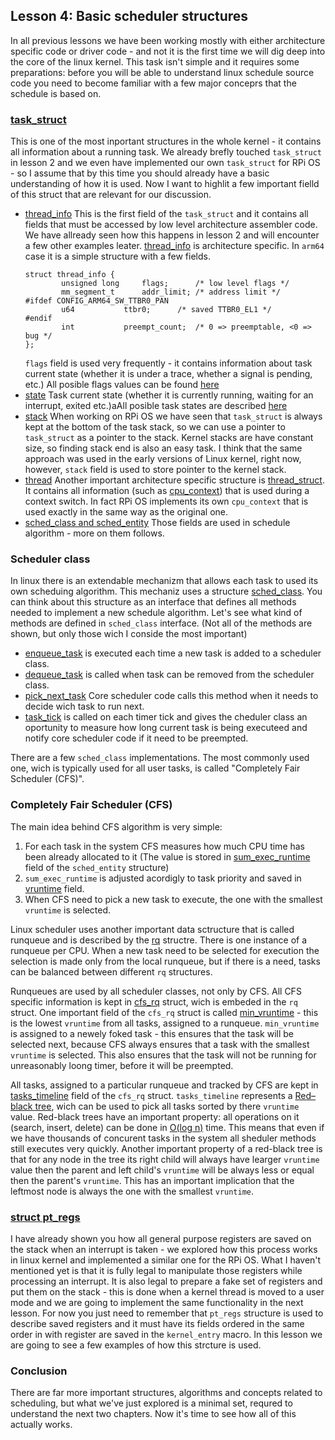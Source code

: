 ## Lesson 4: Basic scheduler structures
 
In all previous lessons we have been working mostly with either architecture specific code or driver code - and not it is the first time we will dig deep into the core of the linux kernel. This task isn't simple and it requires some preparations: before you will be able to understand linux schedule source code you need to become familiar with a few major conceprs that the schedule is based on.

### [task_struct](https://github.com/torvalds/linux/blob/v4.14/include/linux/sched.h#L519)

This is one of the most inportant structures in the whole kernel - it contains all information about a running task. We already brefly touched `task_struct`  in lesson 2 and we even have implemented our own `task_struct` for RPi OS - so I assume that by this time you should already have a basic understanding of how it is used. Now I want to highlit a few important fielld of this struct that are relevant for our discussion.

* [thread_info](https://github.com/torvalds/linux/blob/v4.14/include/linux/sched.h#L525) This is the first field of the `task_struct` and it contains all fields that must be accessed by low level architecture assembler code. We have allready seen how this happens in lesson 2 and will encounter a few other examples leater. [thread_info](https://github.com/torvalds/linux/blob/v4.14/arch/arm64/include/asm/thread_info.h#L39) is architecture specific. In `arm64` case it is a simple structure with a few fields.
  ```
  struct thread_info {
          unsigned long		flags;		/* low level flags */
          mm_segment_t		addr_limit;	/* address limit */
  #ifdef CONFIG_ARM64_SW_TTBR0_PAN
          u64			ttbr0;		/* saved TTBR0_EL1 */
  #endif
          int			preempt_count;	/* 0 => preemptable, <0 => bug */
  };
  ```
  `flags` field is used very frequently - it contains information about task current state (whether it is under a trace, whether a signal is pending, etc.) All posible flags values can be found [here](https://github.com/torvalds/linux/blob/v4.14/arch/arm64/include/asm/thread_info.h#L79)
* [state](https://github.com/torvalds/linux/blob/v4.14/include/linux/sched.h#L528) Task current state (whether it is currently running, waiting for an interrupt, exited etc.)aAll posible task states are described [here](https://github.com/torvalds/linux/blob/v4.14/include/linux/sched.h#L69)
* [stack](https://github.com/torvalds/linux/blob/v4.14/include/linux/sched.h#L536) When working on RPi OS we have seen that `task_struct` is always kept at the bottom of the task stack, so we can use a pointer to `task_struct` as a pointer to the stack. Kernel stacks are have constant size, so finding stack end is also an easy task. I think that the same approach was used in the early versions of Linux kernel, right now, however, `stack` field is used to store pointer to the kernel stack.
* [thread](https://github.com/torvalds/linux/blob/v4.14/include/linux/sched.h#L1108) Another important architecture specific structure is [thread_struct](https://github.com/torvalds/linux/blob/v4.14/arch/arm64/include/asm/processor.h#L81). It contains all information (such as [cpu_context](https://github.com/torvalds/linux/blob/v4.14/arch/arm64/include/asm/processor.h#L65)) that is used during a context switch. In fact RPi OS implements its own `cpu_context` that is used exactly in the same way as the original one.
* [sched_class and sched_entity](https://github.com/torvalds/linux/blob/v4.14/include/linux/sched.h#L562-L563) Those fields are used in schedule algorithm - more on them follows.

### Scheduler class

In linux there is an extendable mechanizm that allows each task to used its own scheduing algorithm. This mechaniz uses a structure [sched_class](https://github.com/torvalds/linux/blob/v4.14/kernel/sched/sched.h#L1400). You can think about this structure as an interface that defines all methods needed to implement a new schedule algorithm. Let's see what kind of methods are defined in `sched_class` interface. (Not all of the methods are shown, but only those wich I conside the most important)

* [enqueue_task](https://github.com/torvalds/linux/blob/v4.14/kernel/sched/sched.h#L1403) is executed each time a new task is added to a scheduler class.
* [dequeue_task](https://github.com/torvalds/linux/blob/v4.14/kernel/sched/sched.h#L1404) is called when task can be removed from the scheduler class.
* [pick_next_task](https://github.com/torvalds/linux/blob/v4.14/kernel/sched/sched.h#L1418) Core scheduler code calls this method when it needs to decide wich task to run next.
* [task_tick](https://github.com/torvalds/linux/blob/v4.14/kernel/sched/sched.h#L1437) is called on each timer tick and gives the cheduler class an oportunity to measure how long current task is being executeed and notify core scheduler code if it need to be preempted.

There are a few `sched_class` implementations. The most commonly used one, wich is typically used for all user tasks, is called "Completely Fair Scheduler (CFS)".

### Completely Fair Scheduler (CFS)

The main idea behind CFS algorithm is very simple: 
1. For each task in the system CFS measures how much CPU time has been already allocated to it (The value is stored in [sum_exec_runtime](https://github.com/torvalds/linux/blob/v4.14/include/linux/sched.h#L385) field of the `sched_entity` structure) 
1. `sum_exec_runtime` is adjusted acordigly to task priority and saved in [vruntime](https://github.com/torvalds/linux/blob/v4.14/include/linux/sched.h#L386) field.
1. When CFS need to pick a new task to execute, the one with the smallest `vruntime` is selected.

Linux scheduler uses another important data sctructure that is called runqueue and is described by the [rq](https://github.com/torvalds/linux/blob/v4.14/kernel/sched/sched.h#L667) structre. There is one instance of a runqueue per CPU. When a new task need to be selected for execution the selection is made only from the local runqueue, but if there is a need, tasks can be balanced between different `rq` structures. 

Runqueues are used by all scheduler classes, not only by CFS. All CFS specific information is kept in [cfs_rq](https://github.com/torvalds/linux/blob/v4.14/kernel/sched/sched.h#L420) struct, wich is embeded in the `rq` struct. One important field of the `cfs_rq` struct is called [min_vruntime](https://github.com/torvalds/linux/blob/v4.14/kernel/sched/sched.h#L425) - this is the lowest `vruntime` from all tasks, assigned to a runqueue. `min_vruntime` is assigned to a newely foked task - this ensures that the task will be selected next, because CFS always ensures that a task with the smallest `vruntime` is selected. This also ensures that the task will not be running for unreasonably loong timer, before it will be preempted.

All tasks, assigned to a particular runqueue and tracked by CFS are kept in [tasks_timeline](https://github.com/torvalds/linux/blob/v4.14/kernel/sched/sched.h#L430) field of the `cfs_rq` struct. `tasks_timeline` represents a [Red–black tree](https://en.wikipedia.org/wiki/Red%E2%80%93black_tree), wich can be used to pick all tasks sorted by there `vruntime` value. Red-black trees have an important property: all operations on it (search, insert, delete) can be done in [O(log n)](https://en.wikipedia.org/wiki/Big_O_notation) time. This means that even if we have thousands of concurent tasks in the system all sheduler methods still executes very quickly. Another important property of a red-black tree is that for any node in the tree its right child will always have learger `vruntime` value then the parent and left child's `vruntime` will be always less or equal then the parent's `vruntime`. This has an important implication that the leftmost node is always the one with the smallest `vruntime`.

### [struct pt_regs](https://github.com/torvalds/linux/blob/v4.14/arch/arm64/include/asm/ptrace.h#L119) 

I have already shown you how all general purpose registers are saved on the stack when an interrupt is taken - we explored how this process works in linux kernel and implemented a similar one for the RPi OS. What I haven't mentioned yet is that it is fully legal to manipulate those registers while processing an interrupt. It is also legal to prepare a fake set of registers and put them on the stack - this is done when a kernel thread is moved to a user mode and we are going to implement the same functionality in the next lesson. For now you just need to remember that `pt_regs` structure is used to describe saved registers and it must have its fields ordered in the same order in with register are saved in the `kernel_entry` macro. In this lesson we are going to see a few examples of how this strcture is used.

### Conclusion

There are far more important structures, algorithms and concepts related to scheduling, but what we've just explored is a minimal set, requred to understand the next two chapters. Now it's time to see how all of this actually works.
